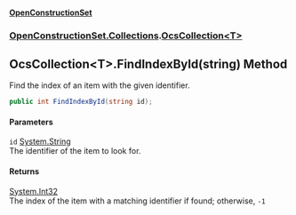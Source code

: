 #### [OpenConstructionSet](index.md 'index')
### [OpenConstructionSet.Collections](index.md#OpenConstructionSet_Collections 'OpenConstructionSet.Collections').[OcsCollection&lt;T&gt;](CpJitxHTJ7jJqLOu30sQbg.md 'OpenConstructionSet.Collections.OcsCollection&lt;T&gt;')
## OcsCollection&lt;T&gt;.FindIndexById(string) Method
Find the index of an item with the given identifier.  
```csharp
public int FindIndexById(string id);
```
#### Parameters
<a name='OpenConstructionSet_Collections_OcsCollection_T__FindIndexById(string)_id'></a>
`id` [System.String](https://docs.microsoft.com/en-us/dotnet/api/System.String 'System.String')  
The identifier of the item to look for.
  
#### Returns
[System.Int32](https://docs.microsoft.com/en-us/dotnet/api/System.Int32 'System.Int32')  
The index of the item with a matching identifier if found; otherwise, `-1`
